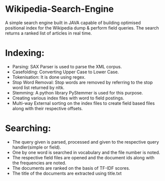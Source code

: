 # Wikipedia-Search-Engine
A simple search engine built in JAVA capable of building optimised positional index for the Wikipedia dump &amp; perform field queries. The search returns a ranked list of articles in real time.

# Indexing:
* Parsing: SAX Parser is used to parse the XML corpus.
* Casefolding: Converting Upper Case to Lower Case.
* Tokenisation: It is done using regex.
* Stop Word Removal: Stop words are removed by referring to the stop word list returned by nltk.
* Stemming: A python library PyStemmer is used for this purpose.
* Creating various index files with word to field postings.
* Multi-way External sorting on the index files to create field based files along with their respective offsets.

# Searching:
* The query given is parsed, processed and given to the respective query handler(simple or field).
* One by one word is searched in vocabulary and the file number is noted.
* The respective field files are opened and the document ids along with the frequencies are noted.
* The documents are ranked on the basis of TF-IDF scores.
* The title of the documents are extracted using title.txt
